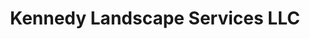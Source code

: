 ---
title: "Kennedy Landscape Services LLC"
url: /gothenburg/kennedy-landscape-services-llc/
shop: Garten-Center
---